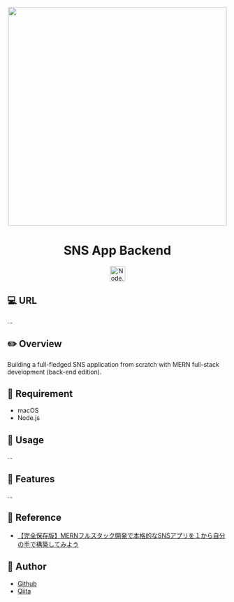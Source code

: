 <div align="center">
  <img src="https://user-images.githubusercontent.com/11171872/203345580-40a14fa9-b1f0-4c29-a042-138ff78f7d9b.jpg" width="500">
</div>

<h1 align="center">SNS App Backend</h1>

<div align="center">
  <a href="https://nodejs.org/ja/">
    <img src="https://user-images.githubusercontent.com/11171872/182286544-bc445448-284c-451e-aa73-ed165c9b0d64.png" alt="Node.js" height="35">
  </a>
</div>

## :computer: URL

...

## :pencil2: Overview

Building a full-fledged SNS application from scratch with MERN full-stack development (back-end edition).

## :hammer: Requirement

- macOS
- Node.js

## :pushpin: Usage

...

## :railway_car: Features

...

## :green_book: Reference

- [【完全保存版】MERNフルスタック開発で本格的なSNSアプリを１から自分の手で構築してみよう](https://www.udemy.com/course/fullstack-mern-project-course/)

## :hatching_chick: Author

- [Github](https://github.com/shumatsumoto)
- [Qiita](https://qiita.com/ShuMatsumoto)
